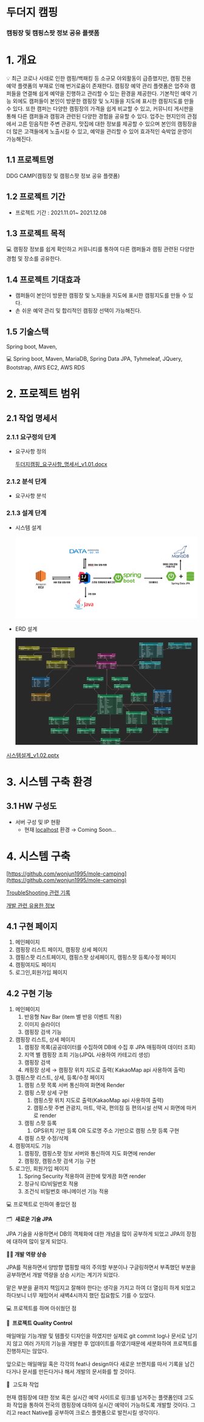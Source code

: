 # 두더지 캠핑

### 캠핑장 및 캠핑스팟 정보 공유 플랫폼

# 1. 개요

<aside>
💡 최근 코로나 사태로 인한 캠핑/백패킹 등 소규모 야외활동이 급증했지만, 캠핑 전용 예약 플랫폼의 부재로 인해 번거로움이 존재한다. 캠핑장 예약 관리 플랫폼은 업주와 캠퍼들을 연결해 쉽게 예약을 진행하고 관리할 수 있는 환경을 제공한다. 기본적인 예약 기능 외에도 캠퍼들이 본인이 방문한 캠핑장 및 노지들을 지도에 표시한 캠핑지도를 만들 수 있다. 또한 캠퍼는 다양한 캠핑장의 가격을 쉽게 비교할 수 있고, 커뮤니티 게시판을 통해 다른 캠퍼들과 캠핑과 관련된 다양한 경험을 공유할 수 있다. 업주는 현지인의 관점에서 고른 믿음직한 주변 관광지, 맛집에 대한 정보를 제공할 수 있으며 본인의 캠핑장을 더 많은 고객들에게 노출시킬 수 있고, 예약을 관리할 수 있어 효과적인 숙박업 운영이 가능해진다.

</aside>

## 1.1 프로젝트명

DDG CAMP(캠핑장 및 캠핑스팟 정보 공유 플랫폼)

## 1.2 프로젝트 기간

- 프로젝트 기간 : 2021.11.01~ 2021.12.08

## 1.3 프로젝트 목적

<aside>
💻 캠핑장 정보를 쉽게 확인하고 커뮤니티를 통하여 다른 캠퍼들과 캠핑 관련된 다양한 경험 및 장소를 공유한다.

</aside>

## 1.4 프로젝트 기대효과

- 캠퍼들이 본인이 방문한 캠핑장 및 노지들을 지도에 표시한 캠핑지도를 만들 수 있다.
- 손 쉬운 예약 관리 및 합리적인 캠핑장 선택이 가능해진다.

## 1.5 기술스택

Spring boot, Maven,

<aside>
💻 Spring boot, Maven, MariaDB, Spring Data JPA, Tyhmeleaf, JQuery, Bootstrap, AWS EC2, AWS RDS

</aside>

# 2. 프로젝트 범위

## 2.1 작업 명세서

### 2.1.1 요구정의 단계

- 요구사항 정의
    
    [두더지캠핑_요구사항_명세서_v1.01.docx](%E1%84%83%E1%85%AE%E1%84%83%E1%85%A5%E1%84%8C%E1%85%B5%20%E1%84%8F%E1%85%A2%E1%86%B7%E1%84%91%E1%85%B5%E1%86%BC%2039fd260005dd4381a87d94823d244f3b/%EB%91%90%EB%8D%94%EC%A7%80%EC%BA%A0%ED%95%91_%EC%9A%94%EA%B5%AC%EC%82%AC%ED%95%AD_%EB%AA%85%EC%84%B8%EC%84%9C_v1.01.docx)
    

### 2.1.2 분석 단계

- 요구사항 분석

### 2.1.3 설계 단계

- 시스템 설계
    
    ![Untitled](./readme/system.png)
    
- ERD 설계
    
    ![Untitled](./readme/ERD.png)
    

[시스템설계_v1.02.pptx](%E1%84%83%E1%85%AE%E1%84%83%E1%85%A5%E1%84%8C%E1%85%B5%20%E1%84%8F%E1%85%A2%E1%86%B7%E1%84%91%E1%85%B5%E1%86%BC%2039fd260005dd4381a87d94823d244f3b/%E1%84%89%E1%85%B5%E1%84%89%E1%85%B3%E1%84%90%E1%85%A6%E1%86%B7%E1%84%89%E1%85%A5%E1%86%AF%E1%84%80%E1%85%A8_v1.02.pptx)

# 3. 시스템 구축 환경

## 3.1 HW 구성도

- 서버 구성 및 IP 현황
    - 현재 [localhost](http://localhost) 환경 → Coming Soon...

# 4. 시스템 구축

[https://github.com/wonjun1995/mole-camping](https://github.com/wonjun1995/mole-camping)

[TroubleShooting 관련 기록](%E1%84%83%E1%85%AE%E1%84%83%E1%85%A5%E1%84%8C%E1%85%B5%20%E1%84%8F%E1%85%A2%E1%86%B7%E1%84%91%E1%85%B5%E1%86%BC%2039fd260005dd4381a87d94823d244f3b/TroubleShooting%20%E1%84%80%E1%85%AA%E1%86%AB%E1%84%85%E1%85%A7%E1%86%AB%20%E1%84%80%E1%85%B5%E1%84%85%E1%85%A9%E1%86%A8%20e31734f8aa52419ba2506f385d7006c5.md)

[개발 관련 유용한 정보](%E1%84%83%E1%85%AE%E1%84%83%E1%85%A5%E1%84%8C%E1%85%B5%20%E1%84%8F%E1%85%A2%E1%86%B7%E1%84%91%E1%85%B5%E1%86%BC%2039fd260005dd4381a87d94823d244f3b/%E1%84%80%E1%85%A2%E1%84%87%E1%85%A1%E1%86%AF%20%E1%84%80%E1%85%AA%E1%86%AB%E1%84%85%E1%85%A7%E1%86%AB%20%E1%84%8B%E1%85%B2%E1%84%8B%E1%85%AD%E1%86%BC%E1%84%92%E1%85%A1%E1%86%AB%20%E1%84%8C%E1%85%A5%E1%86%BC%E1%84%87%E1%85%A9%2080eceb3eb49648b197764c9765413827.md)

## 4.1 구현 페이지

1. 메인페이지
2. 캠핑장 리스트 페이지, 캠핑장 상세 페이지
3. 캠핑스팟 리스트페이지, 캠핑스팟 상세페이지, 캠핑스팟 등록/수정 페이지
4. 캠핑여지도 페이지
5. 로그인,회원가입 페이지

## 4.2 구현 기능

1. 메인페이지
    1. 반응형 Nav Bar (item 별 반응 이벤트 적용)
    2. 이미지 슬라이더
    3. 캠핑장 검색 기능
2. 캠핑장 리스트, 상세 페이지
    1. 캠핑장 목록(공공데이터를 수집하여 DB에 수집 후 JPA 매핑하여 데이터 조회) 
    2. 지역 별 캠핑장 조회 기능(JPQL 사용하여 카테고리 생성)
    3. 캠핑장 검색
    4. 캐핑장 상세 → 캠핑장 위치 지도로 출력( KakaoMap api 사용하여 출력)
3. 캠핑스팟 리스트, 상세, 등록/수정 페이지
    1. 캠핑 스팟 목록 서버 통신하여 화면에 Render
    2. 캠핑 스팟 상세  구현
        1. 캠핑스팟 위치 지도로 출력(KakaoMap api 사용하여 출력)
        2. 캠핑스팟 주변 관광지, 마트, 약국, 편의점 등 편의시설 선택 시 화면에 마커로 render
    3. 캠핑 스팟 등록
        1. GPS위치 기반 등록 OR 도로명 주소 기반으로 캠핑 스팟 등록 구현
    4. 캠핑 스팟 수정/삭제
4. 캠핑여지도 기능
    1. 캠핑장, 캠핑스팟 정보 서버와 통신하여 지도 화면에 render
    2. 캠핑장, 캠핑스팟 검색 기능 구현
5. 로그인, 회원가입 페이지
    1. Spring Security 적용하여 권한에 맞게끔 화면 render
    2. 정규식 ID/비밀번호 적용
    3. 조건식 비밀번호 애니메이션 기능 적용

<aside>
💻 프로젝트로 인하여 좋았던 점

</aside>

🗂️  **새로운 기술 JPA**

JPA 기술을 사용하면서 DB의 객체화에 대한 개념을 많이 공부하게 되었고 JPA의 장점에 대하여 많이 알게 되었다. 

**🙋‍♂️ 개발 역량 상승**

JPA를 적용하면서 양방향 맵핑할 때의 주의할 부분이나 구글링하면서 부족했던 부분을 공부하면서 개발 역량을 상승 시키는 계기가 되었다. 

맡은 부분을 끝까지 책임지고 잘해야 한다는 생각을 가지고 하여 더 열심히 하게 되었고 하다보니 너무 재밌어서 새벽4시까지 했던 집요함도 기를 수 있었다. 

<aside>
💻 프로젝트를 하며 아쉬웠던 점

</aside>

**📍  프로젝트 Quality Control**

매일매일 기능개발 및 템플릿 디자인을 하였지만 실제로 git commit log나 문서로 남기지 않고 여러 가지의 기능을 개발한 후 업데이트를 하였기때문에 세분화하여 프로젝트를 진행하지는 않았다. 

앞으로는 매일매일 혹은 각각의 feat나 design마다 새로운 브랜치를 따서 기록을 남긴다거나 문서를 만든다거나 해서 개발의 문서화를 할 것이다.

📍  고도화 작업

현재 캠핑장에 대한 정보 혹은 실시간 예약 사이트로 링크를 넘겨주는 플랫폼인데 고도화 작업을 통하여 전국의 캠핑장에 대하여 실시간 예약이 가능하도록 개발할 것이다. 그리고 react Native를 공부하여 크로스 플랫폼으로 발전시킬 생각이다.